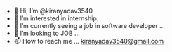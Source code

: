 - 👋 Hi, I’m @kiranyadav3540
- 👀 I’m interested in internship.
- 🌱 I’m currently seeing a job in software developer ...
- 💞️ I’m looking to JOB ...
- 📫 How to reach me ... kiranyadav3540@gmail.com

<!---
kiranyadav3540/kiranyadav3540 is a ✨ special ✨ repository because its `README.md` (this file) appears on your GitHub profile.
You can click the Preview link to take a look at your changes.
--->
